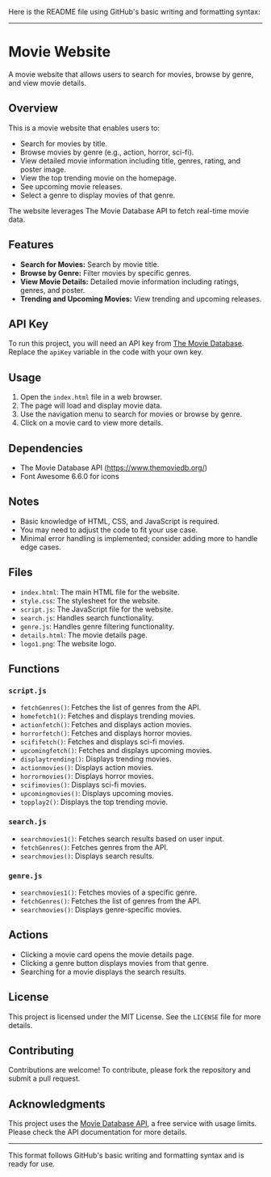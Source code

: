 Here is the README file using GitHub's basic writing and formatting syntax:

---

# Movie Website

A movie website that allows users to search for movies, browse by genre, and view movie details.

## Overview

This is a movie website that enables users to:

- Search for movies by title.
- Browse movies by genre (e.g., action, horror, sci-fi).
- View detailed movie information including title, genres, rating, and poster image.
- View the top trending movie on the homepage.
- See upcoming movie releases.
- Select a genre to display movies of that genre.

The website leverages The Movie Database API to fetch real-time movie data.

## Features

- **Search for Movies:** Search by movie title.
- **Browse by Genre:** Filter movies by specific genres.
- **View Movie Details:** Detailed movie information including ratings, genres, and poster.
- **Trending and Upcoming Movies:** View trending and upcoming releases.

## API Key

To run this project, you will need an API key from [The Movie Database](https://www.themoviedb.org/). Replace the `apiKey` variable in the code with your own key.

## Usage

1. Open the `index.html` file in a web browser.
2. The page will load and display movie data.
3. Use the navigation menu to search for movies or browse by genre.
4. Click on a movie card to view more details.

## Dependencies

- The Movie Database API (https://www.themoviedb.org/)
- Font Awesome 6.6.0 for icons

## Notes

- Basic knowledge of HTML, CSS, and JavaScript is required.
- You may need to adjust the code to fit your use case.
- Minimal error handling is implemented; consider adding more to handle edge cases.

## Files

- `index.html`: The main HTML file for the website.
- `style.css`: The stylesheet for the website.
- `script.js`: The JavaScript file for the website.
- `search.js`: Handles search functionality.
- `genre.js`: Handles genre filtering functionality.
- `details.html`: The movie details page.
- `logo1.png`: The website logo.

## Functions

### `script.js`
- `fetchGenres()`: Fetches the list of genres from the API.
- `homefetch1()`: Fetches and displays trending movies.
- `actionfetch()`: Fetches and displays action movies.
- `horrorfetch()`: Fetches and displays horror movies.
- `scififetch()`: Fetches and displays sci-fi movies.
- `upcomingfetch()`: Fetches and displays upcoming movies.
- `displaytrending()`: Displays trending movies.
- `actionmovies()`: Displays action movies.
- `horrormovies()`: Displays horror movies.
- `scifimovies()`: Displays sci-fi movies.
- `upcomingmovies()`: Displays upcoming movies.
- `topplay2()`: Displays the top trending movie.

### `search.js`
- `searchmovies1()`: Fetches search results based on user input.
- `fetchGenres()`: Fetches genres from the API.
- `searchmovies()`: Displays search results.

### `genre.js`
- `searchmovies1()`: Fetches movies of a specific genre.
- `fetchGenres()`: Fetches the list of genres from the API.
- `searchmovies()`: Displays genre-specific movies.

## Actions

- Clicking a movie card opens the movie details page.
- Clicking a genre button displays movies from that genre.
- Searching for a movie displays the search results.

## License

This project is licensed under the MIT License. See the `LICENSE` file for more details.

## Contributing

Contributions are welcome! To contribute, please fork the repository and submit a pull request.

## Acknowledgments

This project uses the [Movie Database API](https://www.themoviedb.org/), a free service with usage limits. Please check the API documentation for more details.

--- 

This format follows GitHub's basic writing and formatting syntax and is ready for use.
